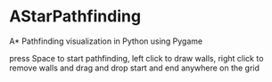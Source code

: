 # AStarPathfinding
A* Pathfinding visualization in Python using Pygame

press Space to start pathfinding, left click to draw walls, right click to remove walls and drag and drop start and end anywhere on the grid
